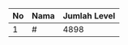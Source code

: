 | No | Nama            | Jumlah Level |
|----|-----------------|--------------|
| 1  | #    |    4898        |

